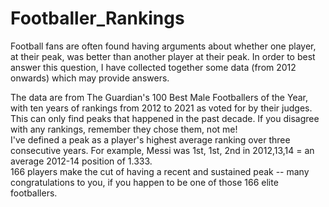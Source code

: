 # Footballer_Rankings

Football fans are often found having arguments about whether one player, at their peak, was better than another player at their peak. In order to best answer this question, I have collected together some data (from 2012 onwards) which may provide answers.

The data are from The Guardian's 100 Best Male Footballers of the Year, with ten years of rankings from 2012 to 2021 as voted for by their judges. This can only find peaks that happened in the past decade. If you disagree with any rankings, remember they chose them, not me!  
I've defined a peak as a player's highest average ranking over three consecutive years. For example, Messi was 1st, 1st, 2nd in 2012,13,14 = an average 2012-14 position of 1.333.   
166 players make the cut of having a recent and sustained peak -- many congratulations to you, if you happen to be one of those 166 elite footballers.
